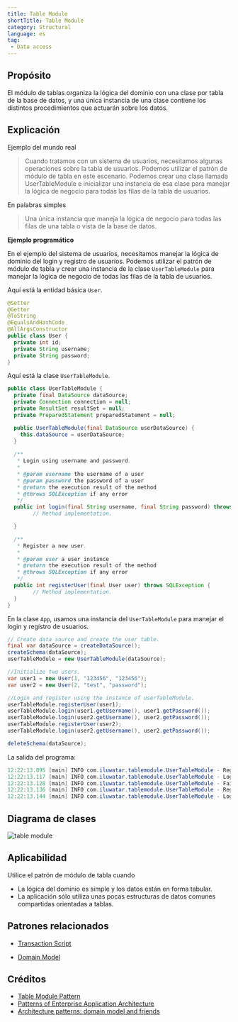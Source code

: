 ```yaml
---
title: Table Module
shortTitle: Table Module
category: Structural
language: es
tag:
 - Data access
---
```


## Propósito
El módulo de tablas organiza la lógica del dominio con una clase por tabla de la base de datos, y una única instancia de una clase contiene los distintos procedimientos que actuarán sobre los datos.

## Explicación

Ejemplo del mundo real

> Cuando tratamos con un sistema de usuarios, necesitamos algunas operaciones sobre la tabla de usuarios. Podemos utilizar el patrón de módulo de tabla en este escenario. Podemos crear una clase llamada UserTableModule e inicializar una instancia de esa clase para manejar la lógica de negocio para todas las filas de la tabla de usuarios.

En palabras simples

> Una única instancia que maneja la lógica de negocio para todas las filas de una tabla o vista de la base de datos.

**Ejemplo programático**

En el ejemplo del sistema de usuarios, necesitamos manejar la lógica de dominio del login y registro de usuarios. Podemos utilizar el patrón de módulo de tabla y crear una instancia de la clase `UserTableModule` para manejar la lógica de negocio de todas las filas de la tabla de usuarios.

Aquí está la entidad básica `User`.

```java
@Setter
@Getter
@ToString
@EqualsAndHashCode
@AllArgsConstructor
public class User {
  private int id;
  private String username;
  private String password;
}
```

Aquí está la clase `UserTableModule`.

```java
public class UserTableModule {
  private final DataSource dataSource;
  private Connection connection = null;
  private ResultSet resultSet = null;
  private PreparedStatement preparedStatement = null;

  public UserTableModule(final DataSource userDataSource) {
    this.dataSource = userDataSource;
  }
  
  /**
   * Login using username and password.
   *
   * @param username the username of a user
   * @param password the password of a user
   * @return the execution result of the method
   * @throws SQLException if any error
   */
  public int login(final String username, final String password) throws SQLException {
  		// Method implementation.

  }

  /**
   * Register a new user.
   *
   * @param user a user instance
   * @return the execution result of the method
   * @throws SQLException if any error
   */
  public int registerUser(final User user) throws SQLException {
  		// Method implementation.
  }
}
```

En la clase `App`, usamos una instancia del `UserTableModule` para manejar el login y registro de usuarios.

```java
// Create data source and create the user table.
final var dataSource = createDataSource();
createSchema(dataSource);
userTableModule = new UserTableModule(dataSource);

//Initialize two users.
var user1 = new User(1, "123456", "123456");
var user2 = new User(2, "test", "password");

//Login and register using the instance of userTableModule.
userTableModule.registerUser(user1);
userTableModule.login(user1.getUsername(), user1.getPassword());
userTableModule.login(user2.getUsername(), user2.getPassword());
userTableModule.registerUser(user2);
userTableModule.login(user2.getUsername(), user2.getPassword());

deleteSchema(dataSource);
```

La salida del programa:

```java
12:22:13.095 [main] INFO com.iluwatar.tablemodule.UserTableModule - Register successfully!
12:22:13.117 [main] INFO com.iluwatar.tablemodule.UserTableModule - Login successfully!
12:22:13.128 [main] INFO com.iluwatar.tablemodule.UserTableModule - Fail to login!
12:22:13.136 [main] INFO com.iluwatar.tablemodule.UserTableModule - Register successfully!
12:22:13.144 [main] INFO com.iluwatar.tablemodule.UserTableModule - Login successfully!
```

## Diagrama de clases

![](./etc/table-module.urm.png "table module")

## Aplicabilidad

Utilice el patrón de módulo de tabla cuando

- La lógica del dominio es simple y los datos están en forma tabular.
- La aplicación sólo utiliza unas pocas estructuras de datos comunes compartidas orientadas a tablas.

## Patrones relacionados

- [Transaction Script](https://java-design-patterns.com/patterns/transaction-script/)

- [Domain Model](https://java-design-patterns.com/patterns/domain-model/)

## Créditos

* [Table Module Pattern](http://wiki3.cosc.canterbury.ac.nz/index.php/Table_module_pattern)
* [Patterns of Enterprise Application Architecture](https://www.amazon.com/gp/product/0321127420/ref=as_li_qf_asin_il_tl?ie=UTF8&tag=javadesignpat-20&creative=9325&linkCode=as2&creativeASIN=0321127420&linkId=18acc13ba60d66690009505577c45c04)
* [Architecture patterns: domain model and friends](https://inviqa.com/blog/architecture-patterns-domain-model-and-friends)